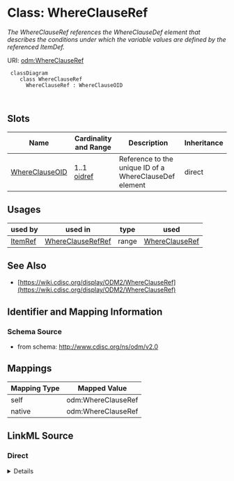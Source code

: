 # Class: WhereClauseRef


_The WhereClauseRef references the WhereClauseDef element that describes the conditions under which the variable values are defined by the referenced ItemDef._





URI: [odm:WhereClauseRef](http://www.cdisc.org/ns/odm/v2.0/WhereClauseRef)



```mermaid
 classDiagram
    class WhereClauseRef
      WhereClauseRef : WhereClauseOID
        
      
```




<!-- no inheritance hierarchy -->


## Slots

| Name | Cardinality and Range | Description | Inheritance |
| ---  | --- | --- | --- |
| [WhereClauseOID](WhereClauseOID.md) | 1..1 <br/> [oidref](oidref.md) | Reference to the unique ID of a WhereClauseDef element | direct |





## Usages

| used by | used in | type | used |
| ---  | --- | --- | --- |
| [ItemRef](ItemRef.md) | [WhereClauseRefRef](WhereClauseRefRef.md) | range | [WhereClauseRef](WhereClauseRef.md) |






## See Also

* [https://wiki.cdisc.org/display/ODM2/WhereClauseRef](https://wiki.cdisc.org/display/ODM2/WhereClauseRef)

## Identifier and Mapping Information







### Schema Source


* from schema: http://www.cdisc.org/ns/odm/v2.0





## Mappings

| Mapping Type | Mapped Value |
| ---  | ---  |
| self | odm:WhereClauseRef |
| native | odm:WhereClauseRef |





## LinkML Source

<!-- TODO: investigate https://stackoverflow.com/questions/37606292/how-to-create-tabbed-code-blocks-in-mkdocs-or-sphinx -->

### Direct

<details>
```yaml
name: WhereClauseRef
description: The WhereClauseRef references the WhereClauseDef element that describes
  the conditions under which the variable values are defined by the referenced ItemDef.
from_schema: http://www.cdisc.org/ns/odm/v2.0
see_also:
- https://wiki.cdisc.org/display/ODM2/WhereClauseRef
slots:
- WhereClauseOID
slot_usage:
  WhereClauseOID:
    name: WhereClauseOID
    description: Reference to the unique ID of a WhereClauseDef element
    comments:
    - 'Required

      range:oidref'
    domain_of:
    - WhereClauseRef
    range: oidref
    required: true
class_uri: odm:WhereClauseRef

```
</details>

### Induced

<details>
```yaml
name: WhereClauseRef
description: The WhereClauseRef references the WhereClauseDef element that describes
  the conditions under which the variable values are defined by the referenced ItemDef.
from_schema: http://www.cdisc.org/ns/odm/v2.0
see_also:
- https://wiki.cdisc.org/display/ODM2/WhereClauseRef
slot_usage:
  WhereClauseOID:
    name: WhereClauseOID
    description: Reference to the unique ID of a WhereClauseDef element
    comments:
    - 'Required

      range:oidref'
    domain_of:
    - WhereClauseRef
    range: oidref
    required: true
attributes:
  WhereClauseOID:
    name: WhereClauseOID
    description: Reference to the unique ID of a WhereClauseDef element
    comments:
    - 'Required

      range:oidref'
    from_schema: http://www.cdisc.org/ns/odm/v2.0
    rank: 1000
    alias: WhereClauseOID
    owner: WhereClauseRef
    domain_of:
    - WhereClauseRef
    range: oidref
    required: true
class_uri: odm:WhereClauseRef

```
</details>